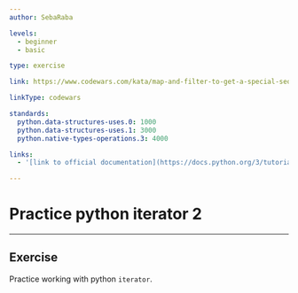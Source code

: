 ```yaml
---
author: SebaRaba

levels:
  - beginner
  - basic

type: exercise

link: https://www.codewars.com/kata/map-and-filter-to-get-a-special-sequence-of-integers/python

linkType: codewars

standards:
  python.data-structures-uses.0: 1000
  python.data-structures-uses.1: 3000
  python.native-types-operations.3: 4000

links:
  - '[link to official documentation](https://docs.python.org/3/tutorial/datastructures.html){website}'

---
```

# Practice python iterator 2

---
## Exercise

Practice working with python `iterator`.
